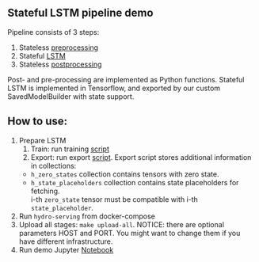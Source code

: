 ## Stateful LSTM pipeline demo

Pipeline consists of 3 steps:
1. Stateless [preprocessing](stateful_lstm_example/pipeline/preprocessing)
2. Stateful [LSTM](stateful_lstm_example/pipeline/lstm)
3. Stateless [postprocessing](stateful_lstm_example/pipeline/postprocessing)


Post- and pre-processing are implemented as Python functions.
Stateful LSTM is implemented in Tensorflow, and exported by our custom SavedModelBuilder with state support.


## How to use:
1. Prepare LSTM
    1. Train: run training [script](stateful_lstm_example/pipeline/lstm/training/src/training.py)
    2. Export: run export [script](stateful_lstm_example/pipeline/lstm/training/src/export.py).
    Export script stores additional information in collections:
     - `h_zero_states` collection contains tensors with zero state.
     - `h_state_placeholders` collection contains state placeholders for fetching.  
     i-th `zero_state` tensor must be compatible with i-th `state_placeholder`.
2. Run `hydro-serving` from docker-compose
3. Upload all stages: `make upload-all`. NOTICE: there are optional parameters HOST and PORT.
You might want to change them if you have different infrastructure.
4. Run demo Jupyter [Notebook](stateful_lstm_example/demo.ipynb)
